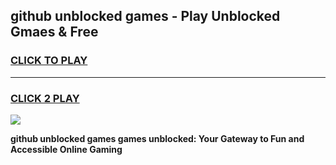 
## github unblocked games - Play Unblocked Gmaes & Free
<h3>
<a href="https://premium.freeplayer.one?title=github_unblocked_games&ref=20F">CLICK TO PLAY</a></h3>
<hr>

<h3>
<a href="https://premium.freeplayer.one?title=github_unblocked_games&ref=20F">CLICK 2 PLAY</a>
  
</h3>

<a href="https://premium.freeplayer.one?title=github_unblocked_games&ref=20F/"><img src="https://clearcache.store/games.png"></a>


**github unblocked games games unblocked: Your Gateway to Fun and Accessible Online Gaming**
